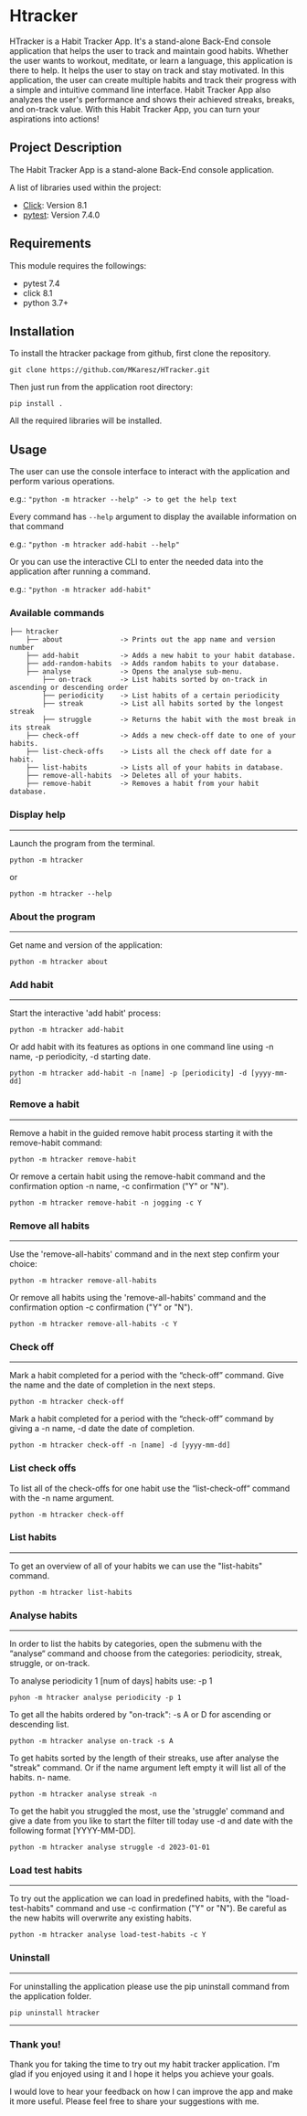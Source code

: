 # Htracker

HTracker is a Habit Tracker App. It's a stand-alone Back-End console application that helps the user to track and maintain good habits. Whether the user wants to workout, meditate, or learn a language, this application is there to help. It helps the user to stay on track and stay motivated. In this application, the user can create multiple habits and track their progress with a simple and intuitive command line interface. Habit Tracker App also analyzes the user's performance and shows their achieved streaks, breaks, and on-track value. With this Habit Tracker App, you can turn your aspirations into actions!

## Project Description
The Habit Tracker App is a stand-alone Back-End console application.  

A list of libraries used within the project:
* [Click](https://click.palletsprojects.com/en/8.1.x/): Version 8.1
* [pytest](https://docs.pytest.org/en/7.4.x/): Version 7.4.0


## Requirements

This module requires the followings:
* pytest 7.4
* click 8.1
* python 3.7+

## Installation
To install the htracker package from github, first clone the repository.

```git clone https://github.com/MKaresz/HTracker.git```

Then just run from the application root directory:

```pip install .```


All the required libraries will be installed.

## Usage
The user can use the console interface to interact with the application and perform various operations.

e.g.:
```"python -m htracker --help" -> to get the help text```

Every command has ```--help``` argument to display the available information on that command

e.g.: ```"python -m htracker add-habit --help"```


Or you can use the interactive CLI to enter the needed data into the application after running a command.

e.g.: ```"python -m htracker add-habit"```


### Available commands
```
├── htracker
    ├── about              -> Prints out the app name and version number
    ├── add-habit          -> Adds a new habit to your habit database.
    ├── add-random-habits  -> Adds random habits to your database.
    ├── analyse            -> Opens the analyse sub-menu.
        ├── on-track       -> List habits sorted by on-track in ascending or descending order
        ├── periodicity    -> List habits of a certain periodicity
        ├── streak         -> List all habits sorted by the longest streak
        ├── struggle       -> Returns the habit with the most break in its streak
    ├── check-off          -> Adds a new check-off date to one of your habits.
    ├── list-check-offs    -> Lists all the check off date for a habit.
    ├── list-habits        -> Lists all of your habits in database.
    ├── remove-all-habits  -> Deletes all of your habits.
    ├── remove-habit       -> Removes a habit from your habit database.
```

### Display help
***
Launch the program from the terminal.

```python -m htracker```

or

```python -m htracker --help```

### About the program
***
Get name and version of the application:

```python -m htracker about```  
       

### Add habit
***
Start the interactive 'add habit' process:

```python -m htracker add-habit```        

Or add habit with its features as options in one command line using -n name, -p periodicity, -d starting date.

```python -m htracker add-habit -n [name] -p [periodicity] -d [yyyy-mm-dd]```


### Remove a habit
***
Remove a habit in the guided remove habit process starting it with the remove-habit command:

```python -m htracker remove-habit```

Or remove a certain habit using the remove-habit command and the confirmation option -n name, -c confirmation ("Y" or "N").

```python -m htracker remove-habit -n jogging -c Y```


### Remove all habits
***
Use the 'remove-all-habits' command and in the next step confirm your choice:

```python -m htracker remove-all-habits```


Or remove all habits using the 'remove-all-habits' command and the confirmation option -c confirmation ("Y" or "N").

```python -m htracker remove-all-habits -c Y```


### Check off
***
Mark a habit completed for a period with the “check-off” command. Give the name and the date of completion in the next steps.

```python -m htracker check-off```


Mark a habit completed for a period with the “check-off” command by giving a -n name, -d date the date of completion.

```python -m htracker check-off -n [name] -d [yyyy-mm-dd]```

### List check offs

To list all of the check-offs for one habit use the “list-check-off“ command with the -n name argument.

```python -m htracker check-off```


### List habits
***
To get an overview of all of your habits we can use the "list-habits" command.

```python -m htracker list-habits```

### Analyse habits
***
In order to list the habits by categories, open the submenu with the “analyse“ command
and choose from the categories: periodicity, streak, struggle, or on-track.

To analyse periodicity 1 [num of days] habits use: -p 1

```pyhon -m htracker analyse periodicity -p 1```

To get all the habits ordered by "on-track": -s A or D for ascending or descending list.

```python -m htracker analyse on-track -s A```

To get habits sorted by the length of their streaks, use after analyse the "streak" command. Or if the name argument left empty it will list all of the habits. n- name.

```python -m htracker analyse streak -n```

To get the habit you struggled the most, use the 'struggle' command and give a date from you like to start the filter till today use -d and date with the following format [YYYY-MM-DD].

```python -m htracker analyse struggle -d 2023-01-01```

### Load test habits
***
To try out the application we can load in predefined habits, with the "load-test-habits" command and use -c confirmation ("Y" or "N"). Be careful as the new habits will overwrite any existing habits.

```python -m htracker analyse load-test-habits -c Y```


### Uninstall
***
For uninstalling the application please use the pip uninstall command from the application folder. 

```pip uninstall htracker```

***
### Thank you!
Thank you for taking the time to try out my habit tracker application. I'm glad if you enjoyed using it and I hope it helps you achieve your goals.

I would love to hear your feedback on how I can improve the app and make it more useful. Please feel free to share your suggestions with me.
